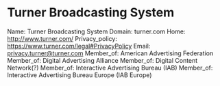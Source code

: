 
# Turner Broadcasting System

Name: Turner Broadcasting System
Domain: turner.com
Home: http://www.turner.com/
Privacy_policy: https://www.turner.com/legal#PrivacyPolicy
Email: privacy.turner@turner.com
Member_of: American Advertising Federation
Member_of: Digital Advertising Alliance
Member_of: Digital Content Network(?)
Member_of: Interactive Advertising Bureau (IAB)
Member_of: Interactive Advertising Bureau Europe (IAB Europe)
